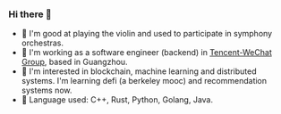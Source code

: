 ### Hi there 👋

- :musical_score: I'm good at playing the violin and used to participate in symphony orchestras.
- :crown: I'm working as a software engineer (backend) in [Tencent-WeChat Group](https://github.com/tencent-wechat), based in Guangzhou.
- :beer: I'm interested in blockchain, machine learning and distributed systems. I'm learning defi (a berkeley mooc) and recommendation systems now.
- :fish_cake: Language used: C++, Rust, Python, Golang, Java.
